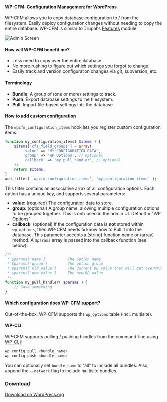 #### WP-CFM: Configuration Management for WordPress

WP-CFM allows you to copy database configuration to / from the filesystem. Easily deploy configuration changes without needing to copy the entire database. WP-CFM is similar to Drupal's [Features](https://www.drupal.org/project/features) module.

![Admin Screen](http://i.imgur.com/opQhDUa.png)

#### How will WP-CFM benefit me?

* Less need to copy over the entire database.
* No more rushing to figure out which settings you forgot to change.
* Easily track and version configuration changes via git, subversion, etc.

#### Terminology

* **Bundle**: A group of (one or more) settings to track.
* **Push**: Export database settings to the filesystem.
* **Pull**: Import file-based settings into the database.

#### How to add custom configuration

The `wpcfm_configuration_items` hook lets you register custom configuration items.

```php
function my_configuration_items( $items ) {
    $items['cfs_field_groups'] = array(
        'value' => 'MY CONFIGURATION DATA',
        'group' => 'WP Options', // optional
        'callback' => 'my_pull_handler', // optional
    );
    return $items;
}
add_filter( 'wpcfm_configuration_items', 'my_configuration_items' );
```

This filter contains an associative array of all configuration options. Each option has a unique key, and supports several parameters:

* **value**: (required) The configuration data to store.
* **group**: (optional) A group name, allowing multiple configuration options to be grouped together. This is only used in the admin UI. Default = "WP Options"
* **callback**: (optional) If the configuration data is **not** stored within `wp_options`, then WP-CFM needs to know how to Pull it into the database. This parameter accepts a (string) function name or (array) method. A `$params` array is passed into the callback function (see below).

```php
/**
 * $params['name']          The option name
 * $params['group']         The option group
 * $params['old_value']     The current DB value that will get overwritten
 * $params['new_value']     The new DB value
 */
function my_pull_handler( $params ) {
    // Save something
}
```

#### Which configuration does WP-CFM support?

Out-of-the-box, WP-CFM supports the `wp_options` table (incl. multisite).

#### WP-CLI

WP-CFM supports pulling / pushing bundles from the command-line using [WP-CLI](http://wp-cli.org/):

```php
wp config pull <bundle_name>
wp config push <bundle_name>
```

You can optionally set `bundle_name` to "all" to include all bundles. Also, append the `--network` flag to include multisite bundles.

### Download

[Download on WordPress.org](http://wordpress.org/plugins/wp-cfm/)

